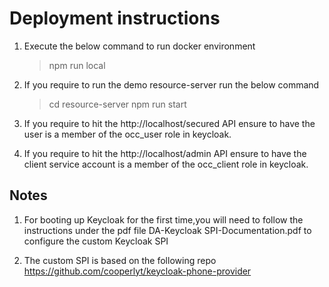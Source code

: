 Deployment instructions
===================================================

1. Execute the below command to run docker environment
    > npm run local 

2. If you require to run the demo resource-server run the below command
    > cd resource-server
    > npm run start

3. If you require to hit the http://localhost/secured API ensure to have the user is a member of the occ_user role in keycloak.

4. If you require to hit the http://localhost/admin API ensure to have the client service account is a member of the occ_client role in keycloak.


Notes
-------

1. For booting up Keycloak for the first time,you will need to follow the instructions under the pdf file DA-Keycloak SPI-Documentation.pdf to configure the custom Keycloak SPI

2. The custom SPI is based on the following repo https://github.com/cooperlyt/keycloak-phone-provider